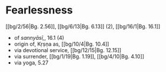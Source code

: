 # Fearlessness

[[bg/2/56|Bg. 2.56]], [[bg/6/13|Bg. 6.13]] (2), [[bg/16/1|Bg. 16.1]]

* of *sannyāsī,*, 16.1 (4)
* origin of, Kṛṣṇa as, [[bg/10/4|Bg. 10.4]]
* via devotional service, [[bg/12/15|Bg. 12.15]]
* via surrender, [[bg/1/19|Bg. 1.19]], [[bg/4/10|Bg. 4.10]]
* via yoga, 5.27
